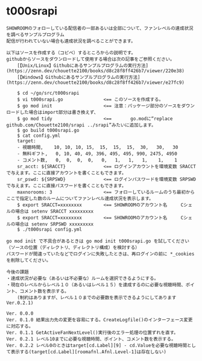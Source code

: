 # t000srapi

	SHOWROOMのフォローしている配信者の一部あるいは全部について、ファンレベルの達成状況を調べるサンプルプログラム
	配信が行われていない場合も達成状況を調べることができます。
	
	以下はソースを作成する（コピペ）するところからの説明です。
	githubからソースをダウンロードして使用する場合は次の記事をご参照ください。
		[【Unix/Linux】Githubにあるサンプルプログラムの実行方法](https://zenn.dev/chouette2100/books/d8c28f8ff426b7/viewer/220e38)
		[【Windows】Githubにあるサンプルプログラムの実行方法](https://zenn.dev/chouette2100/books/d8c28f8ff426b7/viewer/e27fc9)

```
	$ cd ~/go/src/t000srapi
	$ vi t000srapi.go				<== このソースを作成する。
	$ go mod init					<== 注意：パッケージ部分のソースをダウンロードした場合はimport部分は書き換えず、
	$ go mod tidy					<== 	  go.modに“replace github.com/Chouette2100/srapi ../srapi”みたいに追加します。
	$ go build t000srapi.go
	$ cat config.yml 
	target:
	- 視聴時間,    10, 10, 10, 15,  15,  15,  15,  30,   30,   30
	- 無料ギフト,   0, 10, 40, 49, 396, 495, 495, 990, 2475, 4950
	- コメント数,   0,  0,  0,  0,   0,   1,   1,   1,    1,    1
	sr_acct: ${SRACCT}				<== ログインアカウントを環境変数 SRACCT で与えます。ここに直接アカウントを書くこともできます。
	sr_pswd: ${SRPSWD}				<== ログインパスワードを環境変数 SRPSWD で与えます。ここに直接パスワードを書くこともできます。
	maxnorooms: 3					<== フォローしているルームのうち最初からここで指定した数のルームについてファンレベル達成状況を表示します。
	$ export SRACCT=xxxxxxxx		<== SHOWROOMのアカウント名		Cシェルの場合は setenv SRACCT xxxxxxxxx
	$ export SRACCT=xxxxxxxx		<== SHOWROOMのアカウント名		Cシェルの場合は setenv SRPSWD xxxxxxxxx
	$ ./t000srapi config.yml
```

	go mod init	で不具合があるときは go mod init t000srapi.go を試してください（ソースの位置（ディレクトリ、ディレクトリ構成）を検討する）
	パスワードが間違っていたなどでログインに失敗したときは、再ログインの前に *_cookies を削除してください。

	今後の課題
	・達成状況が必要な（あるいは不必要な）ルームを選択できるようにする。
	・現在のレベルからレベル１０（あるいはレベル１５）を達成するのに必要な視聴時間、ポイント、コメント数を表示する。
		(制約はありますが、レベル１０までの必要数を表示できるようにしてあります Ver.0.2.1)

	Ver. 0.0.0
	Ver. 0.1.0 結果出力先の変更を容易にする。CreateLogfile()のインターフェース変更に対応する。
	Ver. 0.1.1 GetActiveFanNextLevel()実行後のエラー処理の位置ずれを直す。
	Ver. 0.2.1 レベル10までに必要な視聴時間、ポイント、コメント数を表示する。
	Ver. 0.2.2 レベル0のときはtarget[cd.Label][9] - cd.Valueを必要な視聴時間として表示する(target[cd.Label][roomafnl.Afnl.Level-1]は存在しない)
